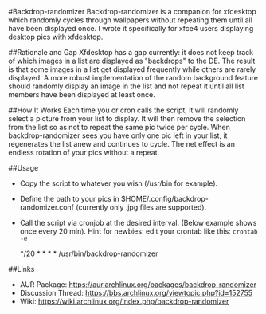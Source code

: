 #Backdrop-randomizer
Backdrop-randomizer is a companion for xfdesktop which randomly cycles through wallpapers without repeating them until all have been displayed once. I wrote it specifically for xfce4 users displaying desktop pics with xfdesktop.

##Rationale and Gap
Xfdesktop has a gap currently: it does not keep track of which images in a list are displayed as "backdrops" to the DE.  The result is that some images in a list get displayed frequently while others are rarely displayed.  A more robust implementation of the random background feature should randomly display an image in the list and not repeat it until all list members have been displayed at least once.

##How It Works
Each time you or cron calls the script, it will randomly select a picture from your list to display. It will then remove the selection from the list so as not to repeat the same pic twice per cycle. When backdrop-randomizer sees you have only one pic left in your list, it regenerates the list anew and continues to cycle. The net effect is an endless rotation of your pics without a repeat.

##Usage
* Copy the script to whatever you wish (/usr/bin for example).
* Define the path to your pics in $HOME/.config/backdrop-randomizer.conf (currently only .jpg files are supported).
* Call the script via cronjob at the desired interval. (Below example shows once every 20 min). Hint for newbies: edit your crontab like this: `crontab -e`
  
	*/20 * * * *  /usr/bin/backdrop-randomizer

##Links
* AUR Package: https://aur.archlinux.org/packages/backdrop-randomizer
* Discussion Thread: https://bbs.archlinux.org/viewtopic.php?id=152755
* Wiki: https://wiki.archlinux.org/index.php/backdrop-randomizer
